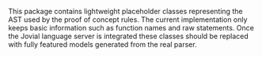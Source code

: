 This package contains lightweight placeholder classes representing the AST used
by the proof of concept rules. The current implementation only keeps basic
information such as function names and raw statements. Once the Jovial language
server is integrated these classes should be replaced with fully featured
models generated from the real parser.
